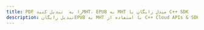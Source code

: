 ---title: PDF را به  تبدیل کنیدMHT، EPUB به MHT مبدل رایگان یا C++ SDKdescription: تبدیل رایگانEPUB به MHT با استفاده از C++ Cloud APIs & SDK همچنین اسناد PDF را در Cloud ایجاد، ویرایش و رندر کنید.---